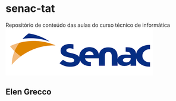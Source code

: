 # senac-tat
Repositório de conteúdo das aulas do curso técnico de informática
![senac](https://github.com/ElenGrecco/senac-tat/blob/main/UC1/ASSETS/senac.png)

## Elen Grecco
